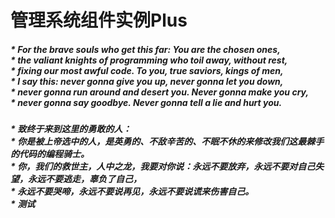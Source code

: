 <h1>
管理系统组件实例Plus
</h1>
<h5>
 * For the brave souls who get this far: You are the chosen ones,
<br>
 * the valiant knights of programming who toil away, without rest,
<br>
 * fixing our most awful code. To you, true saviors, kings of men,
<br>
 * I say this: never gonna give you up, never gonna let you down,
<br>
 * never gonna run around and desert you. Never gonna make you cry,
<br>
 * never gonna say goodbye. Never gonna tell a lie and hurt you.
</h5>
<h5>
 * 致终于来到这里的勇敢的人：
<br>
 * 你是被上帝选中的人，是英勇的、不敌辛苦的、不眠不休的来修改我们这最棘手的代码的编程骑士。
<br>
 * 你，我们的救世主，人中之龙，我要对你说：永远不要放弃，永远不要对自己失望，永远不要逃走，辜负了自己，
<br>
 * 永远不要哭啼，永远不要说再见，永远不要说谎来伤害自己。
<br>
 * 测试
</h5>